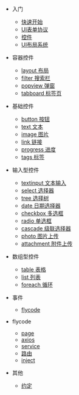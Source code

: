 <!-- * [入门](introduction/) -->
* 入门

  * [快速开始](introduction/quickstart)
  * [UI表单协议](introduction/protocol)
  * [控件](introduction/component)
  * [UI布局系统](introduction/style)

* 容器控件
  * [layout 布局](components/layout)
  * [filter 搜索栏](components/filter)
  * [popview 弹窗](components/popview)
  * [tabboard 标签页](components/tabboard)

* 基础控件
  * [button 按钮](components/button)
  * [text 文本](components/text)
  * [image 图片](components/image)
  * [link 链接](components/link)
  * [progress 进度](components/progress)
  * [tags 标签](components/tags)

* 输入型控件
  * [textinput 文本输入](components/textinput)
  * [select 选择器](components/select)
  * [tree 选择树](components/tree)
  * [date 日期选择器](components/date)
  * [checkbox 多选框](components/checkbox)
  * [radio 单选框](components/radio)
  * [cascade 级联选择器](components/cascade)
  * [photo 图片上传](components/photo)
  * [attachment 附件上传](components/attachment)

* 数组型控件
  * [table 表格](components/table)
  * [list 列表](components/list)
  * [foreach 循环](components/foreach)

* 事件
  * [flycode](event/flycode)


* flycode
  * [page](flycode/page)
  * [axios](flycode/axios)
  * [service](flycode/service)
  * [路由](flycode/route)
  * [inject](flycode/inject)

* 其他

  * [约定](other/agree)

